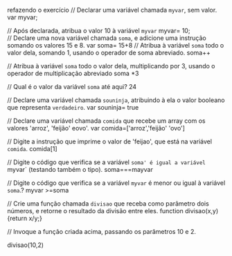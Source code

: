 
refazendo o exercício
// Declarar uma variável chamada `myvar`, sem valor.
var myvar;

// Após declarada, atribua o valor 10 à variável `myvar`
myvar= 10;  
  // Declare uma nova variável chamada `soma`, e adicione uma instrução somando os valores 15 e 8.
var soma= 15+8
// Atribua à variável `soma` todo o valor dela, somando 1, usando o operador de soma abreviado.
soma++

// Atribua à variável `soma` todo o valor dela, multiplicando por 3, usando o operador de multiplicação abreviado
soma *3



// Qual é o valor da variável `soma` até aqui?
24

// Declare uma variável chamada `souninja`, atribuindo à ela o valor booleano que representa `verdadeiro`.
var souninja= true


// Declare uma variável chamada `comida` que recebe um array com os valores 'arroz', 'feijão' eovo'.
var  comida=['arroz','feijão' 'ovo'] 

// Digite a instrução que imprime o valor de 'feijao', que está na variável `comida`.
comida[1]

// Digite o código que verifica se a variável `soma' é igual a variável `myvar` (testando também o tipo).
soma===mayvar


// Digite o código que verifica se a variável `myvar` é menor ou igual à variável `soma`.?
myvar >=soma



// Crie uma função chamada `divisao` que receba como parâmetro dois números, e retorne o resultado da divisão entre eles.
function divisao(x,y){return x/y;}




// Invoque a função criada acima, passando os parâmetros 10 e 2.

divisao(10,2)
